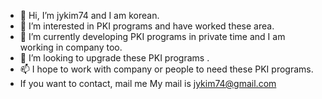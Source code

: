 - 👋 Hi, I’m jykim74 and I am korean.
- 👀 I’m interested in PKI programs and have worked these area.
- 🌱 I’m currently developing PKI programs in private time and I am working in company too.
- 💞️ I’m looking to upgrade these PKI programs .
- 📫 I hope to work with company or people to need these PKI programs.
- If you want to contact, mail me My mail is jykim74@gmail.com

<!---
jykim74/jykim74 is a ✨ special ✨ repository because its `README.md` (this file) appears on your GitHub profile.
You can click the Preview link to take a look at your changes.
--->
